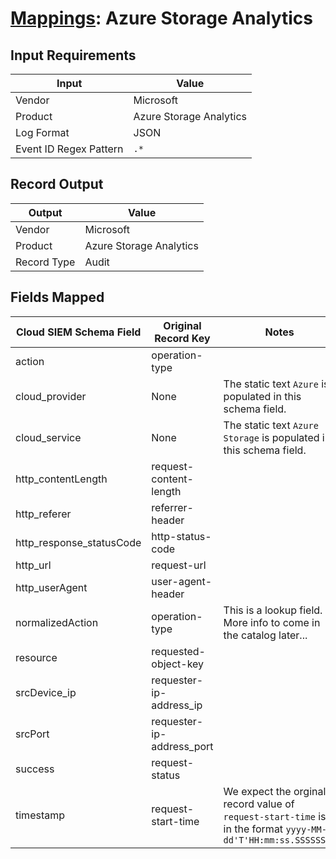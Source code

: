 # [Mappings](README.md): Azure Storage Analytics

## Input Requirements

|Input|Value|
|-----|-----|
|Vendor|Microsoft|
|Product|Azure Storage Analytics|
|Log Format|JSON|
|Event ID Regex Pattern|`.*`|

## Record Output

|Output|Value|
|------|-----|
|Vendor|Microsoft|
|Product|Azure Storage Analytics|
|Record Type|Audit|

## Fields Mapped

|Cloud SIEM Schema Field|Original Record Key|Notes|
|-----------------------|-------------------|-----|
|action|operation-type||
|cloud_provider|None|The static text `Azure` is populated in this schema field.|
|cloud_service|None|The static text `Azure Storage` is populated in this schema field.|
|http_contentLength|request-content-length||
|http_referer|referrer-header||
|http_response_statusCode|http-status-code||
|http_url|request-url||
|http_userAgent|user-agent-header||
|normalizedAction|operation-type|This is a lookup field. More info to come in the catalog later...|
|resource|requested-object-key||
|srcDevice_ip|requester-ip-address_ip||
|srcPort|requester-ip-address_port||
|success|request-status||
|timestamp|request-start-time|We expect the orginal record value of `request-start-time` is in the format `yyyy-MM-dd'T'HH:mm:ss.SSSSSSSZ`|

